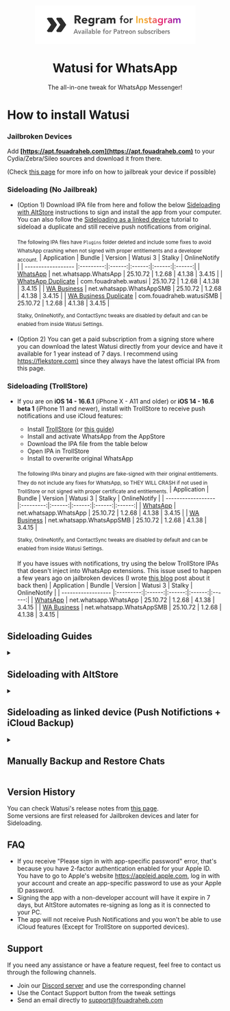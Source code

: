 [SL-WA]: https://cdn.fouadraheb.com/ipas/watusi/1.2.68/net.whatsapp.WhatsApp_25.10.72_watusi3_1.2.68_sl.ipa
[SL-SMB]: https://cdn.fouadraheb.com/ipas/watusi/1.2.68/net.whatsapp.WhatsAppSMB_25.10.72_watusi3_1.2.68_sl.ipa
[SL-WA-Duplicate]: https://cdn.fouadraheb.com/ipas/watusi/1.2.68/com.fouadraheb.watusi_25.10.72_watusi3_1.2.68_sl.ipa
[SL-SMB-Duplicate]: https://cdn.fouadraheb.com/ipas/watusi/1.2.68/com.fouadraheb.watusiSMB_25.10.72_watusi3_1.2.68_sl.ipa

[TS-WA]: https://cdn.fouadraheb.com/ipas/watusi/1.2.68/net.whatsapp.WhatsApp_25.10.72_watusi3_1.2.68_ts.ipa
[TS-SMB]: https://cdn.fouadraheb.com/ipas/watusi/1.2.68/net.whatsapp.WhatsAppSMB_25.10.72_watusi3_1.2.68_ts.ipa
[TS-WA-NoPlugins]: https://cdn.fouadraheb.com/ipas/watusi/1.2.68/net.whatsapp.WhatsApp_25.10.72_watusi3_1.2.68_ts_noplugs.ipa
[TS-SMB-NoPlugins]: https://cdn.fouadraheb.com/ipas/watusi/1.2.68/net.whatsapp.WhatsAppSMB_25.10.72_watusi3_1.2.68_ts_noplugs.ipa

[builds-io-watusi]: https://builds.io/apps/watusi/?aid=1025553
[builds-io-watusi-duplicate]: https://builds.io/apps/duplicatewhatsappwatusi/?aid=1025553
[builds-io-watusi-business]: https://builds.io/apps/whatsappb/?aid=1025553

[flekstore-link]: https://flekstore.com/wa
[changelogs-link]: https://apt.fouadraheb.com/package/com.fouadraheb.watusi3/changelogs

<p align="center">
<a href="https://patreon.com/FouadRaheb">
<img align="center" src="images/regram.png">
</a>
</p>


<h1 align="center">
Watusi for WhatsApp
</h1>
<p align="center">
The all-in-one tweak for WhatsApp Messenger!
</p>

# How to install Watusi

### Jailbroken Devices

Add __[https://apt.fouadraheb.com](https://apt.fouadraheb.com)__ to your Cydia/Zebra/Sileo sources and download it from there. 

(Check [this page](https://appledb.dev/device-selection/) for more info on how to jailbreak your device if possible)

### Sideloading (No Jailbreak)

* (Option 1) Download IPA file from here and follow the below [Sideloading with AltStore](#sideloading-with-altstore) instructions to sign and install the app from your computer. You can also follow the [Sideloading as a linked device](#sideloading-as-linked-device-push-notifictions--icloud-backup) tutorial to sideload a duplicate and still receive push notifications from original.

    <sub>The following IPA files have `Plugins` folder deleted and include some fixes to avoid WhatsApp crashing when not signed with proper entitlements and a developer account.</sub>
    | Application | Bundle | Version | Watusi 3 | Stalky | OnlineNotify |
    | ------------------ |:---------:|:------:|:------:|:------:|:------:|
    | [WhatsApp][SL-WA] | net.whatsapp.WhatsApp | 25.10.72 | 1.2.68 | 4.1.38 | 3.4.15 |
    | [WhatsApp Duplicate][SL-WA-Duplicate] | com.fouadraheb.watusi | 25.10.72 | 1.2.68 | 4.1.38 | 3.4.15 |
    | [WA Business][SL-SMB] | net.whatsapp.WhatsAppSMB | 25.10.72 | 1.2.68 | 4.1.38 | 3.4.15 |
    | [WA Business Duplicate][SL-SMB-Duplicate] | com.fouadraheb.watusiSMB | 25.10.72 | 1.2.68 | 4.1.38 | 3.4.15 |

    <sup>Stalky, OnlineNotify, and ContactSync tweaks are disabled by default and can be enabled from inside Watusi Settings.</sup>
    
* (Option 2) You can get a paid subscription from a signing store where you can download the latest Watusi directly from your device and have it available for 1 year instead of 7 days. I recommend using [https://flekstore.com)][flekstore-link] since they always have the latest official IPA from this page.

### Sideloading (TrollStore)
* If you are on <b>iOS 14 - 16.6.1</b> (iPhone X - A11 and older) or <b>iOS 14 - 16.6 beta 1</b> (iPhone 11 and newer), install with TrollStore to receive push notifications and use iCloud features:

    * Install [TrollStore](https://github.com/opa334/TrollStore) (or [this guide](https://ios.cfw.guide/installing-trollstore/))
    * Install and activate WhatsApp from the AppStore
    * Download the IPA file from the table below
    * Open IPA in TrollStore
    * Install to overwrite original WhatsApp


    <sub>The following IPAs binary and plugins are fake-signed with their original entitlements. They do not include any fixes for WhatsApp, so THEY WILL CRASH if not used in TrollStore or not signed with proper certificate and entitlements.</sub>
    | Application | Bundle | Version | Watusi 3 | Stalky | OnlineNotify |
    | ------------------ |:---------:|:------:|:------:|:------:|:------:|
    | [WhatsApp][TS-WA] | net.whatsapp.WhatsApp | 25.10.72 | 1.2.68 | 4.1.38 | 3.4.15 |
    | [WA Business][TS-SMB] | net.whatsapp.WhatsAppSMB | 25.10.72 | 1.2.68 | 4.1.38 | 3.4.15 |
    
    <sup>Stalky, OnlineNotify, and ContactSync tweaks are disabled by default and can be enabled from inside Watusi Settings.</sup>

    If you have issues with notifications, try using the below TrollStore IPAs that doesn't inject into WhatsApp extensions. This issue used to happen a few years ago on jailbroken devices (I wrote [this blog](https://blog.fouadraheb.com/posts/service-extension-notifications/#how-they-are-related) post about it back then)
    | Application | Bundle | Version | Watusi 3 | Stalky | OnlineNotify |
    | ------------------ |:---------:|:------:|:------:|:------:|:------:|
    | [WhatsApp][TS-WA-NoPlugins] | net.whatsapp.WhatsApp | 25.10.72 | 1.2.68 | 4.1.38 | 3.4.15 |
    | [WA Business][TS-SMB-NoPlugins] | net.whatsapp.WhatsAppSMB | 25.10.72 | 1.2.68 | 4.1.38 | 3.4.15 |
    

## Sideloading Guides

<details>
<summary><h2>Sideloading with AltStore</h2></summary>

### Requirements

1. A computer running macOS or Windows
2. Internet connection
3. Apple ID (email & password)
4. If you are on iOS 16, you may need to enable Developer Mode. (Settings > Privacy & Security > Developer Mode)

### AltStore

* Download and install AltServer from [here](https://altstore.io)

* Right-click on the AltServer icon with your phone connected and choose "Install AltStore", then the name of your phone. When prompted sign in with your Apple ID. Two-factor Authentication is supported, but app-specific passwords are not.

* Make sure no other WhatsApp with the same bundle identifier is installed. (net.whatsapp.WhatsApp if you chose the original IPA or com.fouadraheb.watusi for the duplicate)

* If you have AltStore Beta, you can add our AltStore source (https://altstore.fouadraheb.com) and download apps directly from AltStore.

* If you don't have access to AltStore sources, download the IPA file from the link above and copy it to your phone, using iCloud Drive, AirDrop, or any other method. Open AltStore and navigate to the "My Apps" tab. Choose the plus in the top right corner and open the IPA file. When prompted sign in with your Apple ID. Two-factor Authentication is supported, but app-specific passwords are not.
</details>

<details>
<summary><h2>Sideloading as linked device (Push Notifictions + iCloud Backup)</h2></summary>

Since WhatsApp added the option to link a device on mobile, you can now use the original WhatsApp from the AppStore and install Watusi IPA as a duplicate and link your original WhatsApp to it.

* Install and activate original WhatsApp from the AppStore
* Download and install [duplicated Watusi IPA](#sideloading-no-jailbreak) from the table above.
* Enable Watusi's `Local Notifications` feature on your duplicate to keep the app active while linking.
  * Open duplicated Watusi, from the welcome screen, tap 3 times on the animated image and select `Watusi` preferences, go to the `Notifications` section and activate `Enable Local Notifications`, and set it to `Audio`.
* Move back to the welcome screen, tap `Agree and Continue`, and click on `Link this device` to get the QR Code. Screenshot this code and send it to another device. (Keep Watusi open in background)
* Switch to your original WhatsApp
  * Go to `Settings > Linked Devices > Link a Device`
  * Scan the QR code from your other device and wait for it to link and load your chats. The QR code is only valid for less than a minute.
* Disable `Enable Local Notifications` feature from your duplicated app Watusi settings. Keeping it enabled is known to cause a logout and will require linking again.

You will now receive notifications from your original WhatsApp and use the duplicated app with Watusi and other tweaks.

Tips:
* You can remove the original WhatsApp from your home screen so you only use the duplicated app.
* You can create automation from the Shortcuts app to have your duplicated app open automatically when opening the original WhatsApp (especially from notifications).
* Turn off the notifications for the duplicated app from iOS notifications settings so you don't receive notifications when the duplicate is in the background.
* Make sure to open the original WhatsApp from time to time to keep chats in sync and backed up to iCloud.

</details>

<details>
<summary><h2>Manually Backup and Restore Chats</h2></summary>

Note: if you are using a duplicate as linked-device, you don't need to do this method as the chats will be sycned from main WhatsApp.

Chats cannot be restored from iCloud to Sideloaded Watusi. However, you can manually back up and restore your chats in case you need to delete and reinstall the app.

The currently installed app must have the "Document Browser" feature enabled to access its data from the Files app. (All Watusi IPAs have this option enabled by default)
    
1. Open the Files app and go to the WhatsApp folder.
2. Select all items and copy them.
3. Go back, create a new folder, and paste what you copied earlier.
4. Delete WhatsApp from your device.
5. Install the latest version of Watusi IPA, open it once, then close it from the background.
6. Return to the Files app, go to the backup folder you created earlier, and copy all items.
7. Go back to the WhatsApp folder, delete everything inside, then paste what you copied earlier.
8. Open WhatsApp and complete the registration process. Your chats should now be restored.
</details>

## Version History
You can check Watusi's release notes from [this page][changelogs-link].<br/>
Some versions are first released for Jailbroken devices and later for Sideloading.

## FAQ
* If you receive "Please sign in with app-specific password" error, that's because you have 2-factor authentication enabled for your Apple ID. You have to go to Apple's website https://appleid.apple.com, log in with your account and create an app-specific password to use as your Apple ID password.
* Signing the app with a non-developer account will have it expire in 7 days, but AltStore automates re-signing as long as it is connected to your PC.
* The app will not receive Push Notifications and you won't be able to use iCloud features (Except for TrollStore on supported devices).

## Support
If you need any assistance or have a feature request, feel free to contact us through the following channels.
* Join our [Discord server](https://discord.gg/8z3zY93) and use the corresponding channel
* Use the Contact Support button from the tweak settings
* Send an email directly to [support@fouadraheb.com](https://fouadraheb.com/)
